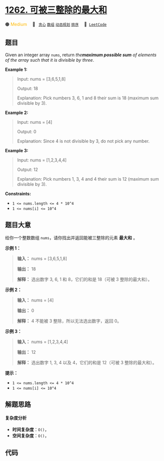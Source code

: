 # [1262. 可被三整除的最大和](https://leetcode.com/problems/greatest-sum-divisible-by-three)

🟠 <font color=#ffb800>Medium</font>&emsp; 🔖&ensp; [`贪心`](/leetcode-js/outline/tag/greedy.md) [`数组`](/leetcode-js/outline/tag/array.md) [`动态规划`](/leetcode-js/outline/tag/dynamic-programming.md) [`排序`](/leetcode-js/outline/tag/sorting.md)&emsp; 🔗&ensp;[`LeetCode`](https://leetcode.com/problems/greatest-sum-divisible-by-three)

## 题目

Given an integer array `nums`, return _the**maximum possible sum** of elements
of the array such that it is divisible by three_.



**Example 1:**

> Input: nums = [3,6,5,1,8]
> 
> Output: 18
> 
> Explanation: Pick numbers 3, 6, 1 and 8 their sum is 18 (maximum sum divisible by 3).

**Example 2:**

> Input: nums = [4]
> 
> Output: 0
> 
> Explanation: Since 4 is not divisible by 3, do not pick any number.

**Example 3:**

> Input: nums = [1,2,3,4,4]
> 
> Output: 12
> 
> Explanation: Pick numbers 1, 3, 4 and 4 their sum is 12 (maximum sum divisible by 3).

**Constraints:**

  * `1 <= nums.length <= 4 * 10^4`
  * `1 <= nums[i] <= 10^4`


## 题目大意

给你一个整数数组 `nums`，请你找出并返回能被三整除的元素 **最大和** 。



**示例 1：**

> 
> 
> 
> 
> 
> **输入：** nums = [3,6,5,1,8]
> 
> **输出：** 18
> 
> **解释：** 选出数字 3, 6, 1 和 8，它们的和是 18（可被 3 整除的最大和）。

**示例 2：**

> 
> 
> 
> 
> 
> **输入：** nums = [4]
> 
> **输出：** 0
> 
> **解释：** 4 不能被 3 整除，所以无法选出数字，返回 0。
> 
> 

**示例 3：**

> 
> 
> 
> 
> 
> **输入：** nums = [1,2,3,4,4]
> 
> **输出：** 12
> 
> **解释：** 选出数字 1, 3, 4 以及 4，它们的和是 12（可被 3 整除的最大和）。
> 
> 



**提示：**

  * `1 <= nums.length <= 4 * 10^4`
  * `1 <= nums[i] <= 10^4`


## 解题思路

#### 复杂度分析

- **时间复杂度**：`O()`，
- **空间复杂度**：`O()`，

## 代码

```javascript

```